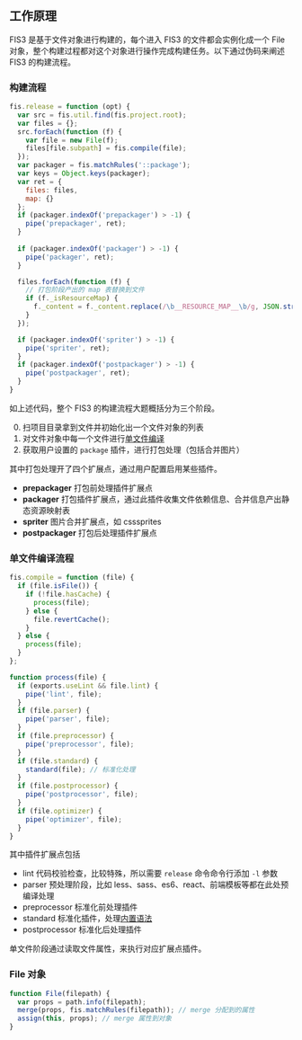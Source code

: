 ## 工作原理

FIS3 是基于文件对象进行构建的，每个进入 FIS3 的文件都会实例化成一个 File 对象，整个构建过程都对这个对象进行操作完成构建任务。以下通过伪码来阐述 FIS3 的构建流程。

### 构建流程

```js
fis.release = function (opt) {
  var src = fis.util.find(fis.project.root);
  var files = {};
  src.forEach(function (f) {
    var file = new File(f);
    files[file.subpath] = fis.compile(file);
  });
  var packager = fis.matchRules('::package');
  var keys = Object.keys(packager);
  var ret = {
    files: files,
    map: {}
  };
  if (packager.indexOf('prepackager') > -1) {
    pipe('prepackager', ret);
  }
  
  if (packager.indexOf('packager') > -1) {
    pipe('packager', ret);
  }

  files.forEach(function (f) {
    // 打包阶段产出的 map 表替换到文件
    if (f._isResourceMap) {
      f._content = f._content.replace(/\b__RESOURCE_MAP__\b/g, JSON.stringify(ret.map));
    }
  });

  if (packager.indexOf('spriter') > -1) {
    pipe('spriter', ret);
  }
  if (packager.indexOf('postpackager') > -1) {
    pipe('postpackager', ret);
  } 
}
```

如上述代码，整个 FIS3 的构建流程大题概括分为三个阶段。

0. 扫项目目录拿到文件并初始化出一个文件对象的列表
1. 对文件对象中每一个文件进行[单文件编译](#单文件编译流程)
2. 获取用户设置的 `package` 插件，进行打包处理（包括合并图片）

其中打包处理开了四个扩展点，通过用户配置启用某些插件。

- **prepackager** 打包前处理插件扩展点
- **packager**  打包插件扩展点，通过此插件收集文件依赖信息、合并信息产出静态资源映射表
- **spriter** 图片合并扩展点，如 csssprites
- **postpackager** 打包后处理插件扩展点

### 单文件编译流程

```js
fis.compile = function (file) {
  if (file.isFile()) {
    if (!file.hasCache) {
      process(file);
    } else {
      file.revertCache();
    }
  } else {
    process(file);
  }
};

function process(file) {
  if (exports.useLint && file.lint) {
    pipe('lint', file);
  }
  if (file.parser) {
    pipe('parser', file);
  }
  if (file.preprocessor) {
    pipe('preprocessor', file);
  }
  if (file.standard) {
    standard(file); // 标准化处理
  }
  if (file.postprocessor) {
    pipe('postprocessor', file);
  }
  if (file.optimizer) {
    pipe('optimizer', file);
  }
}
```

其中插件扩展点包括

- lint 代码校验检查，比较特殊，所以需要 `release` 命令命令行添加 `-l` 参数
- parser 预处理阶段，比如 less、sass、es6、react、前端模板等都在此处预编译处理
- preprocessor 标准化前处理插件
- standard 标准化插件，处理[内置语法](./user-dev/inline.md)
- postprocessor 标准化后处理插件

单文件阶段通过读取文件属性，来执行对应扩展点插件。

### File 对象

```js
function File(filepath) {
  var props = path.info(filepath);
  merge(props, fis.matchRules(filepath)); // merge 分配到的属性
  assign(this, props); // merge 属性到对象
}
```
